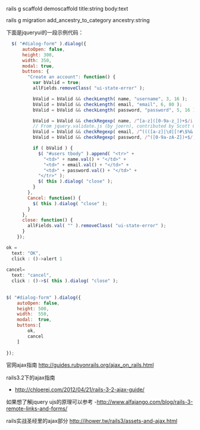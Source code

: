 

rails g scaffold demoscaffold title:string body:text
 
 
 rails g migration add_ancestry_to_category ancestry:string
 
 下面是jqueryui的一段示例代码：
 
 ```javascript
   $( "#dialog-form" ).dialog({
       autoOpen: false,
       height: 300,
       width: 350,
       modal: true,
       buttons: {
         "Create an account": function() {
           var bValid = true;
           allFields.removeClass( "ui-state-error" );
 
           bValid = bValid && checkLength( name, "username", 3, 16 );
           bValid = bValid && checkLength( email, "email", 6, 80 );
           bValid = bValid && checkLength( password, "password", 5, 16 );
 
           bValid = bValid && checkRegexp( name, /^[a-z]([0-9a-z_])+$/i, "Username may consist of a-z, 0-9, underscores, begin with a letter." );
           // From jquery.validate.js (by joern), contributed by Scott Gonzalez: http://projects.scottsplayground.com/email_address_validation/
           bValid = bValid && checkRegexp( email, /^((([a-z]|\d|[!#\$%&'\*\+\-\/=\?\^_`{\|}~]|[\u00A0-\uD7FF\uF900-\uFDCF\uFDF0-\uFFEF])+(\.([a-z]|\d|[!#\$%&'\*\+\-\/=\?\^_`{\|}~]|[\u00A0-\uD7FF\uF900-\uFDCF\uFDF0-\uFFEF])+)*)|((\x22)((((\x20|\x09)*(\x0d\x0a))?(\x20|\x09)+)?(([\x01-\x08\x0b\x0c\x0e-\x1f\x7f]|\x21|[\x23-\x5b]|[\x5d-\x7e]|[\u00A0-\uD7FF\uF900-\uFDCF\uFDF0-\uFFEF])|(\\([\x01-\x09\x0b\x0c\x0d-\x7f]|[\u00A0-\uD7FF\uF900-\uFDCF\uFDF0-\uFFEF]))))*(((\x20|\x09)*(\x0d\x0a))?(\x20|\x09)+)?(\x22)))@((([a-z]|\d|[\u00A0-\uD7FF\uF900-\uFDCF\uFDF0-\uFFEF])|(([a-z]|\d|[\u00A0-\uD7FF\uF900-\uFDCF\uFDF0-\uFFEF])([a-z]|\d|-|\.|_|~|[\u00A0-\uD7FF\uF900-\uFDCF\uFDF0-\uFFEF])*([a-z]|\d|[\u00A0-\uD7FF\uF900-\uFDCF\uFDF0-\uFFEF])))\.)+(([a-z]|[\u00A0-\uD7FF\uF900-\uFDCF\uFDF0-\uFFEF])|(([a-z]|[\u00A0-\uD7FF\uF900-\uFDCF\uFDF0-\uFFEF])([a-z]|\d|-|\.|_|~|[\u00A0-\uD7FF\uF900-\uFDCF\uFDF0-\uFFEF])*([a-z]|[\u00A0-\uD7FF\uF900-\uFDCF\uFDF0-\uFFEF])))\.?$/i, "eg. ui@jquery.com" );
           bValid = bValid && checkRegexp( password, /^([0-9a-zA-Z])+$/, "Password field only allow : a-z 0-9" );
 
           if ( bValid ) {
             $( "#users tbody" ).append( "<tr>" +
               "<td>" + name.val() + "</td>" +
               "<td>" + email.val() + "</td>" +
               "<td>" + password.val() + "</td>" +
             "</tr>" );
             $( this ).dialog( "close" );
           }
         },
         Cancel: function() {
           $( this ).dialog( "close" );
         }
       },
       close: function() {
         allFields.val( "" ).removeClass( "ui-state-error" );
       }
     });
``` 


```javascript
ok = 
  text: "OK",
  click : ()->alert 1
	
cancel= 
  text: "cancel",
  click : ()->$( this ).dialog( "close" );
	     
		
$( "#dialog-form" ).dialog({
	autoOpen: false,
	height: 500,
	width:  550,
	modal:  true,
	buttons:[
		ok,
		cancel
	]
		
});

```
 
 
 
官网ajax指南
 http://guides.rubyonrails.org/ajax_on_rails.html
 
rails3.2下的ajax指南       
- http://chloerei.com/2012/04/21/rails-3-2-ajax-guide/

如果想了解jquery ujs的原理可以参考
-http://www.alfajango.com/blog/rails-3-remote-links-and-forms/

rails实战圣经里的ajax部分
http://ihower.tw/rails3/assets-and-ajax.html

